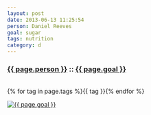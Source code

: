 ```yaml
---
layout: post
date: 2013-06-13 11:25:54
person: Daniel Reeves
goal: sugar
tags: nutrition
category: d
---
```


<h3 id="goal-title" class="graph-align">
    <a href="https://www.beeminder.com/d/">{{ page.person }}</a>
    ::
    <a href="https://www.beeminder.com/d/goals/sugar">{{ page.goal }}</a>
</h3>
<br />
<span id="goal-tags" class="muted graph-align">
        {% for tag in page.tags %}<span>{{ tag }}</span>{% endfor %}
</span>

[![{{ page.goal }}](https://www.beeminder.com/d/goals/sugar/graph)](https://www.beeminder.com/d/goals/sugar)
